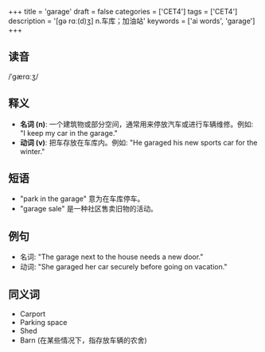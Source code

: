+++
title = 'garage'
draft = false
categories = ['CET4']
tags = ['CET4']
description = '[gə rɑː(d)ʒ] n.车库；加油站'
keywords = ['ai words', 'garage']
+++

## 读音
/ˈɡærɑːʒ/

## 释义
- **名词 (n)**: 一个建筑物或部分空间，通常用来停放汽车或进行车辆维修。例如: "I keep my car in the garage."
- **动词 (v)**: 把车存放在车库内。例如: "He garaged his new sports car for the winter."

## 短语
- "park in the garage" 意为在车库停车。
- "garage sale" 是一种社区售卖旧物的活动。

## 例句
- 名词: "The garage next to the house needs a new door."
- 动词: "She garaged her car securely before going on vacation."

## 同义词
- Carport
- Parking space
- Shed
- Barn (在某些情况下，指存放车辆的农舍)
